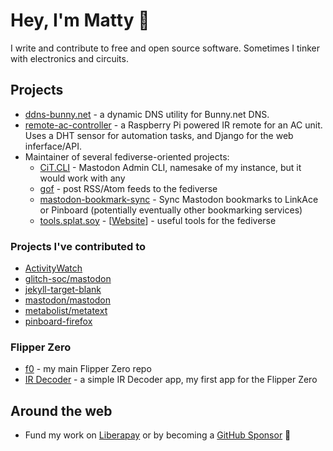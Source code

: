 # Hey, I'm Matty 👋

I write and contribute to free and open source software. Sometimes I tinker with electronics and circuits.

## Projects

* [ddns-bunny.net](https://github.com/prplecake/ddns-bunny.net) - a dynamic DNS utility for Bunny.net DNS.
* [remote-ac-controller](https://github.com/prplecake/remote-ac-controller) - a Raspberry Pi powered IR remote for an AC unit. Uses a DHT sensor for automation tasks, and Django for the web inferface/API. 
* Maintainer of several fediverse-oriented projects:
  * [CiT.CLI](https://github.com/CompostInTraining/CiT.CLI) - Mastodon Admin CLI, namesake of my instance, but it would work with any
  * [gof](https://github.com/prplecake/gof) - post RSS/Atom feeds to the fediverse
  * [mastodon-bookmark-sync](https://github.com/prplecake/mastodon-bookmark-sync) - Sync Mastodon bookmarks to LinkAce or Pinboard (potentially eventually other bookmarking services)
  * [tools.splat.soy](https://github.com/prplecake/tools.splat.soy) - [[Website](https://tools.splat.soy)] - useful tools for the fediverse

### Projects I've contributed to

* [ActivityWatch](https://github.com/activitywatch/ActivityWatch)
* [glitch-soc/mastodon](https://github.com/glitch-soc/mastodon)
* [jekyll-target-blank](https://github.com/keithmifsud/jekyll-target-blank)
* [mastodon/mastodon](https://github.com/mastodon/mastodon)
* [metabolist/metatext](https://github.com/metabolist/metatext)
* [pinboard-firefox](https://github.com/lostsnow/pinboard-firefox)

### Flipper Zero

* [f0](https://github.com/prplecake/f0) - my main Flipper Zero repo
* [IR Decoder](https://github.com/prplecake/f0/tree/master/infrared/apps/ir_decoder) - a simple IR Decoder app, my first app for the Flipper Zero

## Around the web

* Fund my work on [Liberapay](https://liberapay.com/prplecake/) or by becoming a [GitHub Sponsor](https://github.com/sponsors/prplecake) 🥰
